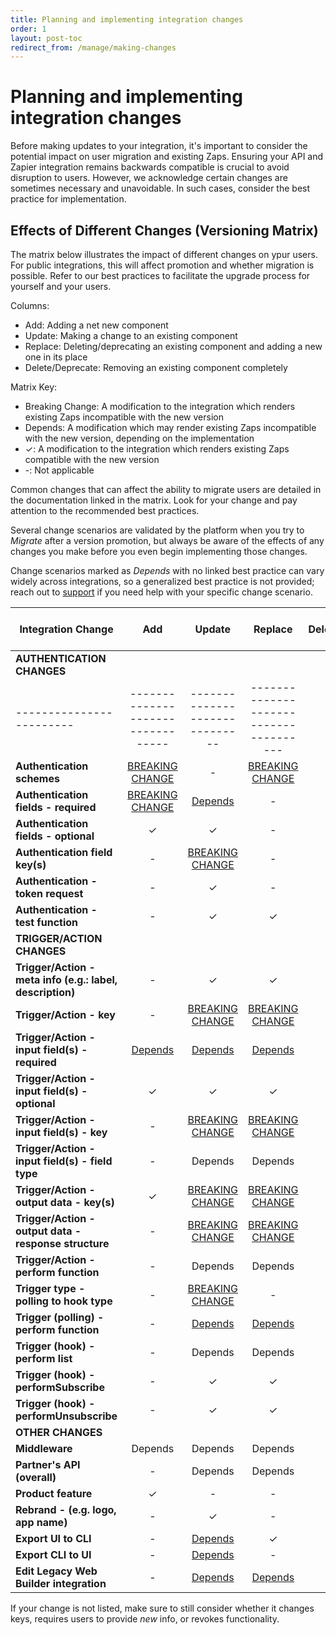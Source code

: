 ```yaml
---
title: Planning and implementing integration changes
order: 1
layout: post-toc
redirect_from: /manage/making-changes
---
```


# Planning and implementing integration changes

Before making updates to your integration, it's important to consider the potential impact on user migration and existing Zaps. Ensuring your API and Zapier integration remains backwards compatible is crucial to avoid disruption to users. However, we acknowledge certain changes are sometimes necessary and unavoidable. In such cases, consider the best practice for implementation.

## Effects of Different Changes (Versioning Matrix)

The matrix below illustrates the impact of different changes on ypur users. For public integrations, this will affect promotion and whether migration is possible. Refer to our best practices to facilitate the upgrade process for yourself and your users.

Columns:
* Add: Adding a net new component
* Update: Making a change to an existing component
* Replace: Deleting/deprecating an existing component and adding a new one in its place
* Delete/Deprecate: Removing an existing component completely

Matrix Key:
* Breaking Change: A modification to the integration which renders existing Zaps incompatible with the new version
* Depends: A modification which may render existing Zaps incompatible with the new version, depending on the implementation
* ✓: A modification to the integration which renders existing Zaps compatible with the new version
* -: Not applicable

Common changes that can affect the ability to migrate users are detailed in the documentation linked in the matrix. Look for your change and pay attention to the recommended best practices.  

Several change scenarios are validated by the platform when you try to _Migrate_ after a version promotion, but always be aware of the effects of any changes you make before you even begin implementing those changes. 

Change scenarios marked as _Depends_ with no linked best practice can vary widely across integrations, so a generalized best practice is not provided; reach out to [support](https://developer.zapier.com/contact) if you need help with your specific change scenario.

| Integration Change | Add | Update | Replace | Delete/Deprecate | Validated by platform? |
| --- | :---: | :---: | :---: | :---: | :---: |
| **AUTHENTICATION CHANGES**  |
|------------------------|---------------------------------|------------------------------|--------------------------------------|
| **Authentication schemes** | [BREAKING CHANGE](https://platform.zapier.com/manage/auth-scheme) | - | [BREAKING CHANGE](https://platform.zapier.com/manage/auth-scheme) | - | ✓ |
| **Authentication fields - required** | [BREAKING CHANGE](https://platform.zapier.com/manage/auth-required) | [Depends](https://platform.zapier.com/manage/auth-required) | - | ✓ | - |
| **Authentication fields - optional** | ✓ | ✓ | - | ✓ | - |
| **Authentication field key(s)** | - | [BREAKING CHANGE](https://platform.zapier.com/manage/auth-keys) | - | - | - |
| **Authentication - token request** | - | ✓ | - | - | - |
| **Authentication - test function** | - | ✓ | ✓ | - | - |
| **TRIGGER/ACTION CHANGES** |
| **Trigger/Action - meta info (e.g.: label, description)** | - | ✓ | ✓ | - | - |
| **Trigger/Action - key** | - | [BREAKING CHANGE](https://platform.zapier.com/manage/change-keys) | [BREAKING CHANGE](https://platform.zapier.com/manage/change-keys) | - | ✓ |
| **Trigger/Action - input field(s) - required** | [Depends](https://platform.zapier.com/manage/required-input) | [Depends](https://platform.zapier.com/manage/required-input) | [Depends](https://platform.zapier.com/manage/required-input) | ✓ | - |
| **Trigger/Action - input field(s) - optional** | ✓ | ✓ | ✓ | ✓ | - |
| **Trigger/Action - input field(s) - key** | - | [BREAKING CHANGE](https://platform.zapier.com/manage/input-key) | [BREAKING CHANGE](https://platform.zapier.com/manage/input-key) | - | - |
| **Trigger/Action - input field(s) - field type** | - | Depends | Depends | - | - |
| **Trigger/Action - output data - key(s)** | ✓ | [BREAKING CHANGE](https://platform.zapier.com/manage/output-key) | [BREAKING CHANGE](https://platform.zapier.com/manage/output-key) | [BREAKING CHANGE](https://platform.zapier.com/manage/output-key) | - |
| **Trigger/Action - output data - response structure** | - | [BREAKING CHANGE](https://platform.zapier.com/manage/output) | [BREAKING CHANGE](https://platform.zapier.com/manage/output) | - | - |
| **Trigger/Action - perform function** | - | Depends | Depends | - | - |
| **Trigger type - polling to hook type** | - | [BREAKING CHANGE](https://platform.zapier.com/manage/change-trigger) | - | - | ✓ |
| **Trigger (polling) - perform function** | - | [Depends](https://platform.zapier.com/manage/change-perform) | [Depends](https://platform.zapier.com/manage/change-perform) | - | - |
| **Trigger (hook) - perform list** | - | Depends | Depends | - | - |
| **Trigger (hook) - performSubscribe** | - | ✓ | ✓ | - | - |
| **Trigger (hook) - performUnsubscribe** | - | ✓ | ✓ | - | - |
| **OTHER CHANGES** |
| **Middleware** | Depends | Depends | Depends | Depends | - |
| **Partner's API (overall)** | - | Depends | Depends | Depends | - |
| **Product feature** | ✓ | - | - | - | - |
| **Rebrand - (e.g. logo, app name)** | - | ✓ | - | - | - |
| **Export UI to CLI** | - | [Depends](https://platform.zapier.com/manage/export-cli) | ✓ | - | - |
| **Export CLI to UI** | - | [Depends](https://platform.zapier.com/manage/export-ui) | - | - | - |
| **Edit Legacy Web Builder integration** | - | [Depends](https://platform.zapier.com/manage/versions-legacy) | [Depends](https://platform.zapier.com/manage/versions-legacy) | - | - |



If your change is not listed, make sure to still consider whether it changes keys, requires users to provide _new_ info, or revokes functionality.